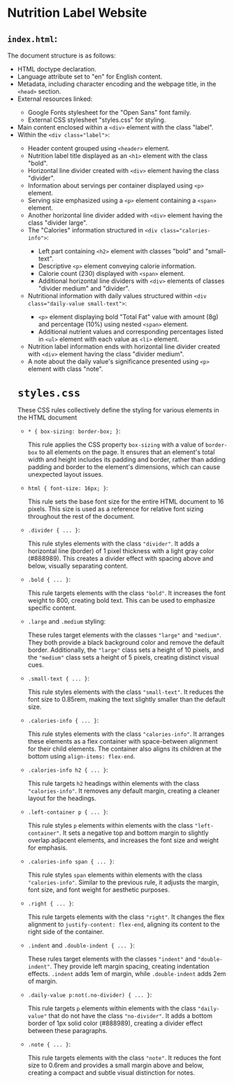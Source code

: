  <h1>Nutrition Label Website</h1>
  
  <h2><code>index.html</code>:</h2>
  <p>The document structure is as follows:</p>
  <ul>
    <li>HTML doctype declaration.</li>
    <li>Language attribute set to "en" for English content.</li>
    <li>Metadata, including character encoding and the webpage title, in the <code>&lt;head&gt;</code> section.</li>
    <li>External resources linked:</li>
    <ul>
      <li>Google Fonts stylesheet for the "Open Sans" font family.</li>
      <li>External CSS stylesheet "styles.css" for styling.</li>
    </ul>
    <li>Main content enclosed within a <code>&lt;div&gt;</code> element with the class "label".</li>
    <li>Within the <code>&lt;div class="label"&gt;</code>:</li>
    <ul>
      <li>Header content grouped using <code>&lt;header&gt;</code> element.</li>
      <li>Nutrition label title displayed as an <code>&lt;h1&gt;</code> element with the class "bold".</li>
      <li>Horizontal line divider created with <code>&lt;div&gt;</code> element having the class "divider".</li>
      <li>Information about servings per container displayed using <code>&lt;p&gt;</code> element.</li>
      <li>Serving size emphasized using a <code>&lt;p&gt;</code> element containing a <code>&lt;span&gt;</code> element.</li>
      <li>Another horizontal line divider added with <code>&lt;div&gt;</code> element having the class "divider large".</li>
      <li>The "Calories" information structured in <code>&lt;div class="calories-info"&gt;</code>:</li>
      <ul>
        <li>Left part containing <code>&lt;h2&gt;</code> element with classes "bold" and "small-text".</li>
        <li>Descriptive <code>&lt;p&gt;</code> element conveying calorie information.</li>
        <li>Calorie count (230) displayed with <code>&lt;span&gt;</code> element.</li>
        <li>Additional horizontal line dividers with <code>&lt;div&gt;</code> elements of classes "divider medium" and "divider".</li>
      </ul>
      <li>Nutritional information with daily values structured within <code>&lt;div class="daily-value small-text"&gt;</code>:</li>
      <ul>
        <li><code>&lt;p&gt;</code> element displaying bold "Total Fat" value with amount (8g) and percentage (10%) using nested <code>&lt;span&gt;</code> element.</li>
        <li>Additional nutrient values and corresponding percentages listed in <code>&lt;ul&gt;</code> element with each value as <code>&lt;li&gt;</code> element.</li>
      </ul>
      <li>Nutrition label information ends with horizontal line divider created with <code>&lt;div&gt;</code> element having the class "divider medium".</li>
      <li>A note about the daily value's significance presented using <code>&lt;p&gt;</code> element with class "note".</li>
    </ul>
  <code><h1>styles.css</h1></code>
  <p>These CSS rules collectively define the styling for various elements in the HTML document</p>
  <ul>
    <li><code>* { box-sizing: border-box; }</code>:
      <p>This rule applies the CSS property <code>box-sizing</code> with a value of <code>border-box</code> to all elements on the page. It ensures that an element's total width and height includes its padding and border, rather than adding padding and border to the element's dimensions, which can cause unexpected layout issues.</p>
    </li>
    <li><code>html { font-size: 16px; }</code>:
      <p>This rule sets the base font size for the entire HTML document to 16 pixels. This size is used as a reference for relative font sizing throughout the rest of the document.</p>
    </li>
     <li><code>.divider { ... }</code>:
      <p>This rule styles elements with the class <code>"divider"</code>. It adds a horizontal line (border) of 1 pixel thickness with a light gray color (#888989). This creates a divider effect with spacing above and below, visually separating content.</p>
    </li>
    <li><code>.bold { ... }</code>:
      <p>This rule targets elements with the class <code>"bold"</code>. It increases the font weight to 800, creating bold text. This can be used to emphasize specific content.</p>
    </li>
    <li><code>.large</code> and <code>.medium</code> styling:
      <p>These rules target elements with the classes <code>"large"</code> and <code>"medium"</code>. They both provide a black background color and remove the default border. Additionally, the <code>"large"</code> class sets a height of 10 pixels, and the <code>"medium"</code> class sets a height of 5 pixels, creating distinct visual cues.</p>
    </li>
    <li><code>.small-text { ... }</code>:
      <p>This rule styles elements with the class <code>"small-text"</code>. It reduces the font size to 0.85rem, making the text slightly smaller than the default size.</p>
    </li>
    <li><code>.calories-info { ... }</code>:
      <p>This rule styles elements with the class <code>"calories-info"</code>. It arranges these elements as a flex container with space-between alignment for their child elements. The container also aligns its children at the bottom using <code>align-items: flex-end</code>.</p>
    </li>
    <li><code>.calories-info h2 { ... }</code>:
      <p>This rule targets <code>h2</code> headings within elements with the class <code>"calories-info"</code>. It removes any default margin, creating a cleaner layout for the headings.</p>
    </li>
    <li><code>.left-container p { ... }</code>:
      <p>This rule styles <code>p</code> elements within elements with the class <code>"left-container"</code>. It sets a negative top and bottom margin to slightly overlap adjacent elements, and increases the font size and weight for emphasis.</p>
    </li>
    <li><code>.calories-info span { ... }</code>:
      <p>This rule styles <code>span</code> elements within elements with the class <code>"calories-info"</code>. Similar to the previous rule, it adjusts the margin, font size, and font weight for aesthetic purposes.</p>
    </li>
    <li><code>.right { ... }</code>:
      <p>This rule targets elements with the class <code>"right"</code>. It changes the flex alignment to <code>justify-content: flex-end</code>, aligning its content to the right side of the container.</p>
    </li>
    <li><code>.indent</code> and <code>.double-indent { ... }</code>:
      <p>These rules target elements with the classes <code>"indent"</code> and <code>"double-indent"</code>. They provide left margin spacing, creating indentation effects. <code>.indent</code> adds 1em of margin, while <code>.double-indent</code> adds 2em of margin.</p>
    </li>
    <li><code>.daily-value p:not(.no-divider) { ... }</code>:
      <p>This rule targets <code>p</code> elements within elements with the class <code>"daily-value"</code> that do not have the class <code>"no-divider"</code>. It adds a bottom border of 1px solid color (#888989), creating a divider effect between these paragraphs.</p>
    </li>
    <li><code>.note { ... }</code>:
      <p>This rule targets elements with the class <code>"note"</code>. It reduces the font size to 0.6rem and provides a small margin above and below, creating a compact and subtle visual distinction for notes.</p>
    </li>
  </ul>
